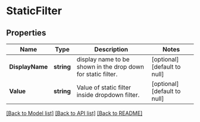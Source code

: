 # StaticFilter

## Properties
Name | Type | Description | Notes
------------ | ------------- | ------------- | -------------
**DisplayName** | **string** | display name to be shown in the drop down for static filter. | [optional] [default to null]
**Value** | **string** | Value of static filter inside dropdown filter. | [optional] [default to null]

[[Back to Model list]](../README.md#documentation-for-models) [[Back to API list]](../README.md#documentation-for-api-endpoints) [[Back to README]](../README.md)

